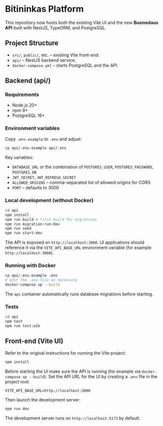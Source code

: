# Bitininkas Platform

This repository now hosts both the existing Vite UI and the new **Busmedaus API** built with NestJS, TypeORM, and PostgreSQL.

## Project Structure

- `src/`, `public/`, etc. – existing Vite front-end.
- `api/` – NestJS backend service.
- `docker-compose.yml` – starts PostgreSQL and the API.

## Backend (api/)

### Requirements

- Node.js 20+
- npm 9+
- PostgreSQL 16+

### Environment variables

Copy `.env.example` to `.env` and adjust:

```bash
cp api/.env.example api/.env
```

Key variables:

- `DATABASE_URL` or the combination of `POSTGRES_USER`, `POSTGRES_PASSWORD`, `POSTGRES_DB`
- `JWT_SECRET`, `JWT_REFRESH_SECRET`
- `ALLOWED_ORIGINS` – comma-separated list of allowed origins for CORS
- `PORT` – defaults to 3000

### Local development (without Docker)

```bash
cd api
npm install
npm run build # first build for migrations
npm run migration:run:dev
npm run seed
npm run start:dev
```

The API is exposed on `http://localhost:3000`. UI applications should reference it via the `VITE_API_BASE_URL` environment variable (for example `http://localhost:3000`).

### Running with Docker

```bash
cp api/.env.example .env
# edit the .env file as necessary
docker-compose up --build
```

The `api` container automatically runs database migrations before starting.

### Tests

```bash
cd api
npm test
npm run test:e2e
```

## Front-end (Vite UI)

Refer to the original instructions for running the Vite project:

```bash
npm install
```

Before starting the UI make sure the API is running (for example via `docker-compose up --build`).
Set the API URL for the UI by creating a `.env` file in the project root:

```
VITE_API_BASE_URL=http://localhost:3000
```

Then launch the development server:

```bash
npm run dev
```

The development server runs on `http://localhost:5173` by default.
